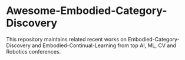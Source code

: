 # Awesome-Embodied-Category-Discovery
This repository maintains related recent works on Embodied-Category-Discovery and Embodied-Continual-Learning from top AI, ML, CV and Robotics conferences.
